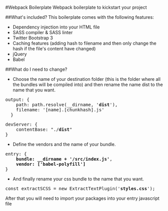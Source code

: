 #Webpack Boilerplate
Webpack boilerplate to kickstart your project

##What's included?
This boilerplate comes with the following features:
- Dependency injection into your HTML file
- SASS compiler & SASS linter
- Twitter Bootstrap 3
- Caching features (adding hash to filename and then only change the hash if the file's content have changed)
- jQuery
- Babel

##What do I need to change?
- Choose the name of your destination folder (this is the folder where all the bundles will be compiled into) and then rename the name dist to the name that you want.

<pre>
output: {
  	path: path.resolve(__dirname, '<b>dist</b>'),
    filename: '[name].[chunkhash].js'
  }
</pre>

<pre>
devServer: {
	contentBase: "./<b>dist</b>"
}
</pre>

- Define the vendors and the name of your bundle.

<pre>
entry: {
	<b>bundle: __dirname + '/src/index.js'</b>,
	<b>vendor: ['babel-polyfill']</b>
}
</pre>

- And finally rename your css bundle to the name that you want.

<pre>
const extractSCSS = new ExtractTextPlugin('<b>styles.css</b>');
</pre>

After that you will need to import your packages into your entry javascript file